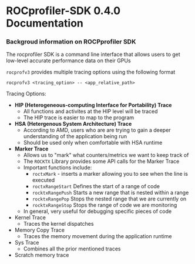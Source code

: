 # ROCprofiler-SDK 0.4.0 Documentation

### Backgroud information on ROCPprofiler SDK
The rocprofiler SDK is a command line interface that allows users to get low-level accurate performance data on their GPUs

` rocprofv3 ` provides multiple tracing options using the following format

`rocprofv3 <tracing_option> -- <app_relative_path>`


Tracing Options:
* __HIP (Heterogeneous-computing Interface for Portability) Trace__
    * All functions and activites at the HIP level will be traced 
    * The HIP trace is easier to map to the program 
* __HSA (Hetergenous System Architecture) Trace__
    * According to AMD, users who are are trying to gain a deeper understanding of the application being run 
    * Should be used only when comfortable with HSA runtime
* __Marker Trace__
    * Allows us to "mark" what counters/metrics we want to keep track of
    * The `ROCKTX` Library provides some API calls for the Marker Trace
    * Important functions include:
        * `roctxMark` - inserts a marker allowing you to see when the line is executed
        * `roctxRangeStart` Defines the start of a range of code 
        * `rocktxRangePush` Starts a new range that is nested within a range
        * `rocktxRangePop` Stops the nested range that we are currently on
        * `rocktxRangeStop` Stops the range of code we are monitoring
    * In general, very useful for debugging specific pieces of code
* Kernel Trace 
    * Traces the kernel dispatches 
* Memory Copy Trace 
    * Traces the memory movement during the application runtime
* Sys Trace 
    * Combines all the prior mentioned traces
* Scratch memory trace 

